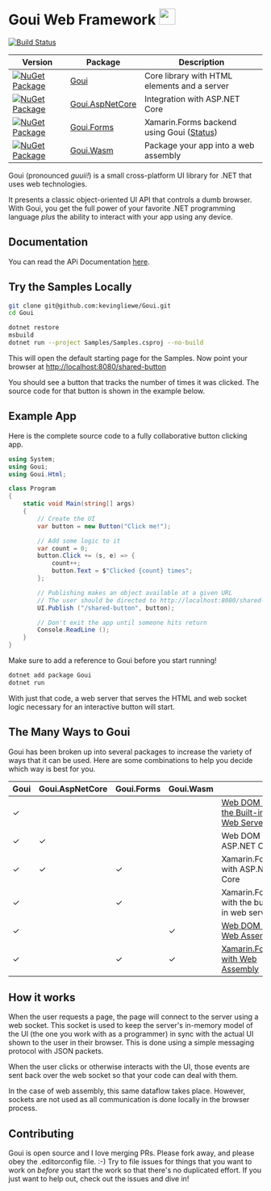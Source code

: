 # Goui Web Framework <img src="https://raw.githubusercontent.com/kevingliewe/Goui/master/doc/docfx/Icon.png" height="32">

[![Build Status](https://travis-ci.org/KevinGliewe/Goui.svg?branch=master)](https://travis-ci.org/KevinGliewe/Goui)

| Version | Package | Description |
| ------- | ------- | ----------- |
| [![NuGet Package](https://img.shields.io/nuget/v/Goui.svg)](https://www.nuget.org/packages/Goui) | [Goui](https://www.nuget.org/packages/Goui) | Core library with HTML elements and a server |
| [![NuGet Package](https://img.shields.io/nuget/v/Goui.AspNetCore.svg)](https://www.nuget.org/packages/Goui.AspNetCore) | [Goui.AspNetCore](https://www.nuget.org/packages/Goui.AspNetCore) | Integration with ASP.NET Core |
| [![NuGet Package](https://img.shields.io/nuget/v/Goui.Forms.svg)](https://www.nuget.org/packages/Goui.Forms) | [Goui.Forms](https://www.nuget.org/packages/Goui.Forms) | Xamarin.Forms backend using Goui ([Status](Documentation/GouiFormsStatus.md)) |
| [![NuGet Package](https://img.shields.io/nuget/v/Goui.Wasm.svg)](https://www.nuget.org/packages/Goui.Wasm) | [Goui.Wasm](https://www.nuget.org/packages/Goui.Wasm) | Package your app into a web assembly |

Goui (pronounced *guuii!*) is a small cross-platform UI library for .NET that uses web technologies.

It presents a classic object-oriented UI API that controls a dumb browser. With Goui, you get the full power of your favorite .NET programming language *plus* the ability to interact with your app using any device.

## Documentation

You can read the APi Documentation [here](https://kevingliewe.github.io/Goui/).

## Try the Samples Locally

```bash
git clone git@github.com:kevingliewe/Goui.git
cd Goui

dotnet restore
msbuild
dotnet run --project Samples/Samples.csproj --no-build
```

This will open the default starting page for the Samples. Now point your browser at [http://localhost:8080/shared-button](http://localhost:8080/shared-button)

You should see a button that tracks the number of times it was clicked. The source code for that button is shown in the example below.


## Example App

Here is the complete source code to a fully collaborative button clicking app.

```csharp
using System;
using Goui;
using Goui.Html;

class Program
{
    static void Main(string[] args)
    {
        // Create the UI
        var button = new Button("Click me!");

        // Add some logic to it
        var count = 0;
        button.Click += (s, e) => {
            count++;
            button.Text = $"Clicked {count} times";
        };

        // Publishing makes an object available at a given URL
        // The user should be directed to http://localhost:8080/shared-button
        UI.Publish ("/shared-button", button);

        // Don't exit the app until someone hits return
        Console.ReadLine ();
    }
}
```

Make sure to add a reference to Goui before you start running!

```bash
dotnet add package Goui
dotnet run
```

With just that code, a web server that serves the HTML and web socket logic necessary for an interactive button will start.



## The Many Ways to Goui

Goui has been broken up into several packages to increase the variety of ways that it can be used. Here are some combinations to help you decide which way is best for you.

<table>
<thead><tr><th>Goui</th><th>Goui.AspNetCore</th><th>Goui.Forms</th><th>Goui.Wasm</th><th></th></tr></thead>

<tr>
<td>&check;</td><td></td><td></td><td></td><td><a href="https://github.com/kevingliewe/Ooui/wiki/Web-DOM-with-the-Built-in-Web-Server">Web DOM with the Built-in Web Server</a></td>
</tr>

<tr>
<td>&check;</td><td>&check;</td><td></td><td></td><td>Web DOM with ASP.NET Core</td>
</tr>

<tr>
<td>&check;</td><td>&check;</td><td>&check;</td><td></td><td>Xamarin.Forms with ASP.NET Core</td>
</tr>

<tr>
<td>&check;</td><td></td><td>&check;</td><td></td><td>Xamarin.Forms with the built-in web server</td>
</tr>

<tr>
<td>&check;</td><td></td><td></td><td>&check;</td><td><a href="https://github.com/kevingliewe/Ooui/wiki/Web DOM-with-Web-Assembly">Web DOM with Web Assembly</a></td>
</tr>

<tr>
<td>&check;</td><td></td><td>&check;</td><td>&check;</td><td><a href="https://github.com/kevingliewe/Ooui/wiki/Xamarin.Forms-with-Web-Assembly">Xamarin.Forms with Web Assembly</a></td>
</tr>

</table>


## How it works

When the user requests a page, the page will connect to the server using a web socket. This socket is used to keep the server's in-memory model of the UI (the one you work with as a programmer) in sync with the actual UI shown to the user in their browser. This is done using a simple messaging protocol with JSON packets.

When the user clicks or otherwise interacts with the UI, those events are sent back over the web socket so that your code can deal with them.

In the case of web assembly, this same dataflow takes place. However, sockets are not used as all communication is done locally in the browser process.


## Contributing

Goui is open source and I love merging PRs. Please fork away, and please obey the .editorconfig file. :-) Try to file issues for things that you want to work on *before* you start the work so that there's no duplicated effort. If you just want to help out, check out the issues and dive in!

